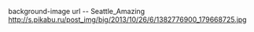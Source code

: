 background-image
url -- Seattle_Amazing
http://s.pikabu.ru/post_img/big/2013/10/26/6/1382776900_179668725.jpg
